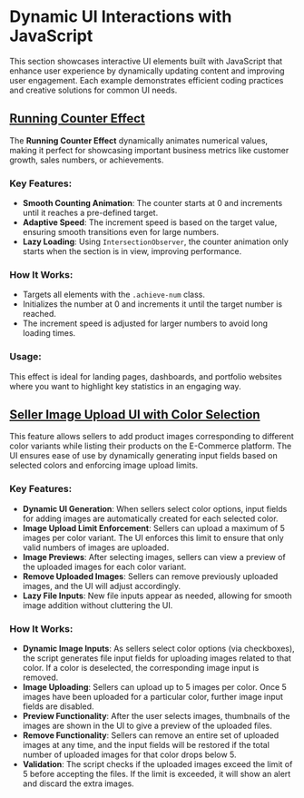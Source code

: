 # Dynamic UI Interactions with JavaScript

This section showcases interactive UI elements built with JavaScript that enhance user experience by dynamically updating content and improving user engagement. Each example demonstrates efficient coding practices and creative solutions for common UI needs.

## [Running Counter Effect](./running_counter_effect.js)

The **Running Counter Effect** dynamically animates numerical values, making it perfect for showcasing important business metrics like customer growth, sales numbers, or achievements.

### Key Features:
- **Smooth Counting Animation**: The counter starts at 0 and increments until it reaches a pre-defined target.
- **Adaptive Speed**: The increment speed is based on the target value, ensuring smooth transitions even for large numbers.
- **Lazy Loading**: Using `IntersectionObserver`, the counter animation only starts when the section is in view, improving performance.

### How It Works:
- Targets all elements with the `.achieve-num` class.
- Initializes the number at 0 and increments it until the target number is reached.
- The increment speed is adjusted for larger numbers to avoid long loading times.

### Usage:
This effect is ideal for landing pages, dashboards, and portfolio websites where you want to highlight key statistics in an engaging way.

## [Seller Image Upload UI with Color Selection](./add_image_with_color.js)

This feature allows sellers to add product images corresponding to different color variants while listing their products on the E-Commerce platform. The UI ensures ease of use by dynamically generating input fields based on selected colors and enforcing image upload limits.

### Key Features:
- **Dynamic UI Generation**: When sellers select color options, input fields for adding images are automatically created for each selected color.
- **Image Upload Limit Enforcement**: Sellers can upload a maximum of 5 images per color variant. The UI enforces this limit to ensure that only valid numbers of images are uploaded.
- **Image Previews**: After selecting images, sellers can view a preview of the uploaded images for each color variant.
- **Remove Uploaded Images**: Sellers can remove previously uploaded images, and the UI will adjust accordingly.
- **Lazy File Inputs**: New file inputs appear as needed, allowing for smooth image addition without cluttering the UI.

### How It Works:
- **Dynamic Image Inputs**: As sellers select color options (via checkboxes), the script generates file input fields for uploading images related to that color. If a color is deselected, the corresponding image input is removed.
- **Image Uploading**: Sellers can upload up to 5 images per color. Once 5 images have been uploaded for a particular color, further image input fields are disabled.
- **Preview Functionality**: After the user selects images, thumbnails of the images are shown in the UI to give a preview of the uploaded files.
- **Remove Functionality**: Sellers can remove an entire set of uploaded images at any time, and the input fields will be restored if the total number of uploaded images for that color drops below 5.
- **Validation**: The script checks if the uploaded images exceed the limit of 5 before accepting the files. If the limit is exceeded, it will show an alert and discard the extra images.
